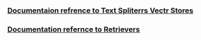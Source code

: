 ### [Documentaion refrence to Text Spliterrs Vectr Stores](https://js.langchain.com/docs/concepts/text_splitters/)
### [Documentation refernce to Retrievers](https://js.langchain.com/docs/concepts/retrievers/)
